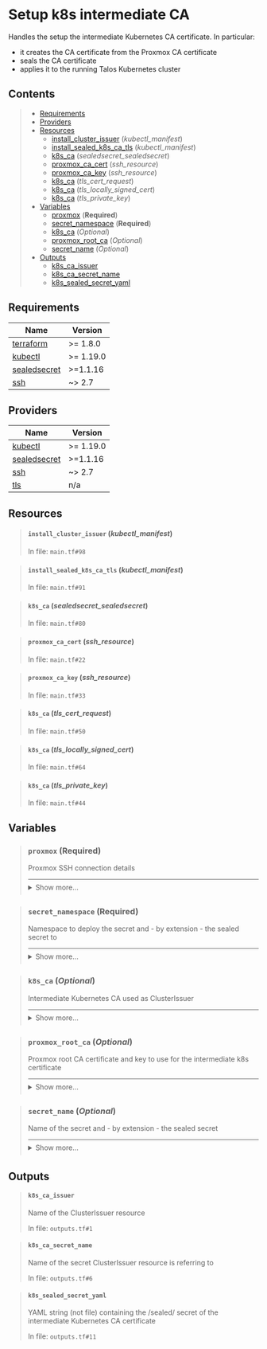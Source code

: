 # Setup k8s intermediate CA

Handles the setup the intermediate Kubernetes CA certificate.
In particular:
* it creates the CA certificate from the Proxmox CA certificate
* seals the CA certificate
* applies it to the running Talos Kubernetes cluster
## Contents

<blockquote>

- [Requirements](#requirements)
- [Providers](#providers)
- [Resources](#resources)
  - [install_cluster_issuer](#install_cluster_issuer-kubectl_manifest) (*kubectl_manifest*)
  - [install_sealed_k8s_ca_tls](#install_sealed_k8s_ca_tls-kubectl_manifest) (*kubectl_manifest*)
  - [k8s_ca](#k8s_ca-sealedsecret_sealedsecret) (*sealedsecret_sealedsecret*)
  - [proxmox_ca_cert](#proxmox_ca_cert-ssh_resource) (*ssh_resource*)
  - [proxmox_ca_key](#proxmox_ca_key-ssh_resource) (*ssh_resource*)
  - [k8s_ca](#k8s_ca-tls_cert_request) (*tls_cert_request*)
  - [k8s_ca](#k8s_ca-tls_locally_signed_cert) (*tls_locally_signed_cert*)
  - [k8s_ca](#k8s_ca-tls_private_key) (*tls_private_key*)
- [Variables](#variables)
  - [proxmox](#proxmox-required) (**Required**)
  - [secret_namespace](#secret_namespace-required) (**Required**)
  - [k8s_ca](#k8s_ca-optional) (*Optional*)
  - [proxmox_root_ca](#proxmox_root_ca-optional) (*Optional*)
  - [secret_name](#secret_name-optional) (*Optional*)
- [Outputs](#outputs)
  - [k8s_ca_issuer](#k8s_ca_issuer)
  - [k8s_ca_secret_name](#k8s_ca_secret_name)
  - [k8s_sealed_secret_yaml](#k8s_sealed_secret_yaml)</blockquote>

## Requirements

| Name | Version |
|------|---------|
| <a name="requirement_terraform"></a> [terraform](#requirement\_terraform) | >= 1.8.0 |
| <a name="requirement_kubectl"></a> [kubectl](#requirement\_kubectl) | >= 1.19.0 |
| <a name="requirement_sealedsecret"></a> [sealedsecret](#requirement\_sealedsecret) | >=1.1.16 |
| <a name="requirement_ssh"></a> [ssh](#requirement\_ssh) | ~> 2.7 |
## Providers

| Name | Version |
|------|---------|
| <a name="provider_kubectl"></a> [kubectl](#provider\_kubectl) | >= 1.19.0 |
| <a name="provider_sealedsecret"></a> [sealedsecret](#provider\_sealedsecret) | >=1.1.16 |
| <a name="provider_ssh"></a> [ssh](#provider\_ssh) | ~> 2.7 |
| <a name="provider_tls"></a> [tls](#provider\_tls) | n/a |


## Resources
<blockquote>

#### `install_cluster_issuer` (_kubectl_manifest_)
In file: `main.tf#98`
</blockquote>
<blockquote>

#### `install_sealed_k8s_ca_tls` (_kubectl_manifest_)
In file: `main.tf#91`
</blockquote>
<blockquote>

#### `k8s_ca` (_sealedsecret_sealedsecret_)
In file: `main.tf#80`
</blockquote>
<blockquote>

#### `proxmox_ca_cert` (_ssh_resource_)
In file: `main.tf#22`
</blockquote>
<blockquote>

#### `proxmox_ca_key` (_ssh_resource_)
In file: `main.tf#33`
</blockquote>
<blockquote>

#### `k8s_ca` (_tls_cert_request_)
In file: `main.tf#50`
</blockquote>
<blockquote>

#### `k8s_ca` (_tls_locally_signed_cert_)
In file: `main.tf#64`
</blockquote>
<blockquote>

#### `k8s_ca` (_tls_private_key_)
In file: `main.tf#44`
</blockquote>

## Variables
<blockquote>

### `proxmox` (**Required**)
Proxmox SSH connection details

<details style="border-top-color: inherit; border-top-width: 0.1em; border-top-style: solid; padding-top: 0.5em; padding-bottom: 0.5em;">
  <summary>Show more...</summary>

  **Type**:
  ```hcl
  object({
    host     = string
    ssh_user = string
    ssh_key  = string
  })
  ```
  In file: `variables.tf#1`

</details>
</blockquote>
<blockquote>

### `secret_namespace` (**Required**)
Namespace to deploy the secret and - by extension - the sealed secret to

<details style="border-top-color: inherit; border-top-width: 0.1em; border-top-style: solid; padding-top: 0.5em; padding-bottom: 0.5em;">
  <summary>Show more...</summary>

  **Type**:
  ```hcl
  string
  ```
  In file: `variables.tf#65`

</details>
</blockquote>
<blockquote>

### `k8s_ca` (*Optional*)
Intermediate Kubernetes CA used as ClusterIssuer

<details style="border-top-color: inherit; border-top-width: 0.1em; border-top-style: solid; padding-top: 0.5em; padding-bottom: 0.5em;">
  <summary>Show more...</summary>

  **Type**:
  ```hcl
  object({
    subject = object({
      common_name         = string
      organization        = string
      organizational_unit = string
      country             = string
      locality            = string
      province            = string
    })
    private_key = object({
      algorithm = string
      rsa_bits  = number
    })
    validity_period_hours = number
  })
  ```
  **Default**:
  ```json
  {
  "private_key": {
    "algorithm": "RSA",
    "rsa_bits": 4096
  },
  "subject": {
    "common_name": "Proxmox VE Kubernetes Intermediate CA",
    "country": "DE",
    "locality": "Home Lab",
    "organization": "PVE Cluster Manager CA",
    "organizational_unit": "Kubernetes",
    "province": "Private Network"
  },
  "validity_period_hours": 78840
}
  ```
  In file: `variables.tf#23`

</details>
</blockquote>
<blockquote>

### `proxmox_root_ca` (*Optional*)
Proxmox root CA certificate and key to use for the intermediate k8s certificate

<details style="border-top-color: inherit; border-top-width: 0.1em; border-top-style: solid; padding-top: 0.5em; padding-bottom: 0.5em;">
  <summary>Show more...</summary>

  **Type**:
  ```hcl
  object({
    pve_root_cert = string
    pve_root_key  = string
  })
  ```
  **Default**:
  ```json
  {
  "pve_root_cert": "/etc/pve/pve-root-ca.pem",
  "pve_root_key": "/etc/pve/priv/pve-root-ca.key"
}
  ```
  In file: `variables.tf#10`

</details>
</blockquote>
<blockquote>

### `secret_name` (*Optional*)
Name of the secret and - by extension - the sealed secret

<details style="border-top-color: inherit; border-top-width: 0.1em; border-top-style: solid; padding-top: 0.5em; padding-bottom: 0.5em;">
  <summary>Show more...</summary>

  **Type**:
  ```hcl
  string
  ```
  **Default**:
  ```json
  "k8s-ca-secret"
  ```
  In file: `variables.tf#58`

</details>
</blockquote>


## Outputs
<blockquote>

#### `k8s_ca_issuer`
Name of the ClusterIssuer resource

In file: `outputs.tf#1`
</blockquote>
<blockquote>

#### `k8s_ca_secret_name`
Name of the secret ClusterIssuer resource is referring to

In file: `outputs.tf#6`
</blockquote>
<blockquote>

#### `k8s_sealed_secret_yaml`
YAML string (not file) containing the /sealed/ secret of the intermediate Kubernetes CA certificate

In file: `outputs.tf#11`
</blockquote>